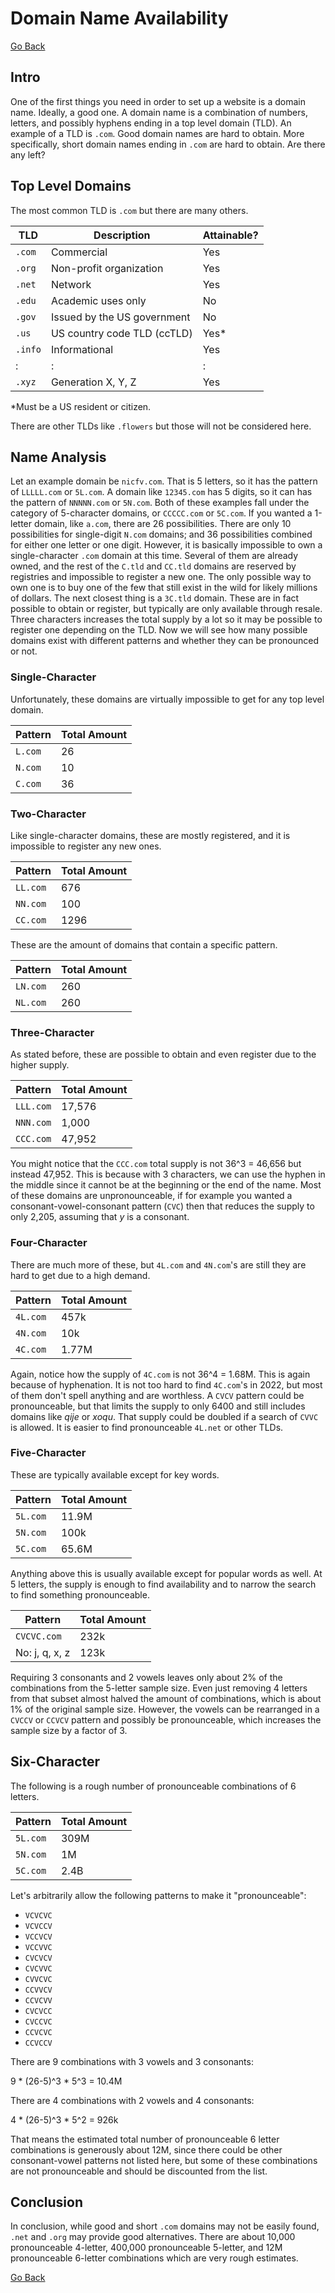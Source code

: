 # Domain Name Availability

[Go Back](/)

## Intro

One of the first things you need in order to set up a website is a domain name. Ideally, a good one. A domain name is a combination of numbers, letters, and possibly hyphens ending in a top level domain (TLD). An example of a TLD is `.com`. Good domain names are hard to obtain. More specifically, short domain names ending in `.com` are hard to obtain. Are there any left?

## Top Level Domains

The most common TLD is `.com` but there are many others.

|TLD|Description|Attainable?|
|-|-|-|
|`.com`|Commercial|Yes|
|`.org`|Non-profit organization|Yes|
|`.net`|Network|Yes|
|`.edu`|Academic uses only|No|
|`.gov`|Issued by the US government|No|
|`.us`|US country code TLD (ccTLD)|Yes*|
|`.info`|Informational|Yes|
|:|:|:|
|`.xyz`|Generation X, Y, Z|Yes|

\*Must be a US resident or citizen.

There are other TLDs like `.flowers` but those will not be considered here.

## Name Analysis

Let an example domain be `nicfv.com`. That is 5 letters, so it has the pattern of `LLLLL.com` or `5L.com`. A domain like `12345.com` has 5 digits, so it can has the pattern of `NNNNN.com` or `5N.com`. Both of these examples fall under the category of 5-character domains, or `CCCCC.com` or `5C.com`. If you wanted a 1-letter domain, like `a.com`, there are 26 possibilities. There are only 10 possibilities for single-digit `N.com` domains; and 36 possibilities combined for either one letter or one digit. However, it is basically impossible to own a single-character `.com` domain at this time. Several of them are already owned, and the rest of the `C.tld` and `CC.tld` domains are reserved by registries and impossible to register a new one. The only possible way to own one is to buy one of the few that still exist in the wild for likely millions of dollars. The next closest thing is a `3C.tld` domain. These are in fact possible to obtain or register, but typically are only available through resale. Three characters increases the total supply by a lot so it may be possible to register one depending on the TLD. Now we will see how many possible domains exist with different patterns and whether they can be pronounced or not.

### Single-Character

Unfortunately, these domains are virtually impossible to get for any top level domain.

|Pattern|Total Amount|
|-|-|
|`L.com`|26|
|`N.com`|10|
|`C.com`|36|

### Two-Character

Like single-character domains, these are mostly registered, and it is impossible to register any new ones.

|Pattern|Total Amount|
|-|-|
|`LL.com`|676|
|`NN.com`|100|
|`CC.com`|1296|

These are the amount of domains that contain a specific pattern.

|Pattern|Total Amount|
|-|-|
|`LN.com`|260|
|`NL.com`|260|

### Three-Character

As stated before, these are possible to obtain and even register due to the higher supply.

|Pattern|Total Amount|
|-|-|
|`LLL.com`|17,576|
|`NNN.com`|1,000|
|`CCC.com`|47,952|

You might notice that the `CCC.com` total supply is not 36^3 = 46,656 but instead 47,952. This is because with 3 characters, we can use the hyphen in the middle since it cannot be at the beginning or the end of the name. Most of these domains are unpronounceable, if for example you wanted a consonant-vowel-consonant pattern (`CVC`) then that reduces the supply to only 2,205, assuming that _y_ is a consonant.

### Four-Character

There are much more of these, but `4L.com` and `4N.com`'s are still they are hard to get due to a high demand.

|Pattern|Total Amount|
|-|-|
|`4L.com`|457k|
|`4N.com`|10k|
|`4C.com`|1.77M|

Again, notice how the supply of `4C.com` is not 36^4 = 1.68M. This is again because of hyphenation. It is not too hard to find `4C.com`'s in 2022, but most of them don't spell anything and are worthless. A `CVCV` pattern could be pronounceable, but that limits the supply to only 6400 and still includes domains like _qije_ or _xoqu_. That supply could be doubled if a search of `CVVC` is allowed. It is easier to find pronounceable `4L.net` or other TLDs.

### Five-Character

These are typically available except for key words.

|Pattern|Total Amount|
|-|-|
|`5L.com`|11.9M|
|`5N.com`|100k|
|`5C.com`|65.6M|

Anything above this is usually available except for popular words as well. At 5 letters, the supply is enough to find availability and to narrow the search to find something pronounceable.

|Pattern|Total Amount|
|-|-|
|`CVCVC.com`|232k|
|No: j, q, x, z|123k|

Requiring 3 consonants and 2 vowels leaves only about 2% of the combinations from the 5-letter sample size. Even just removing 4 letters from that subset almost halved the amount of combinations, which is about 1% of the original sample size. However, the vowels can be rearranged in a `CVCCV` or `CCVCV` pattern and possibly be pronounceable, which increases the sample size by a factor of 3.

## Six-Character

The following is a rough number of pronounceable combinations of 6 letters.

|Pattern|Total Amount|
|-|-|
|`5L.com`|309M|
|`5N.com`|1M|
|`5C.com`|2.4B|

Let's arbitrarily allow the following patterns to make it "pronounceable":

* `VCVCVC`
* `VCVCCV`
* `VCCVCV`
* `VCCVVC`
* `CVCVCV`
* `CVCVVC`
* `CVVCVC`
* `CCVVCV`
* `CCVCVV`
* `CVCVCC`
* `CVCCVC`
* `CCVCVC`
* `CCVCCV`

There are 9 combinations with 3 vowels and 3 consonants:

9 * (26-5)^3 * 5^3 = 10.4M

There are 4 combinations with 2 vowels and 4 consonants:

4 * (26-5)^3 * 5^2 = 926k

That means the estimated total number of pronounceable 6 letter combinations is generously about 12M, since there could be other consonant-vowel patterns not listed here, but some of these combinations are not pronounceable and should be discounted from the list.

## Conclusion

In conclusion, while good and short `.com` domains may not be easily found, `.net` and `.org` may provide good alternatives. There are about 10,000 pronounceable 4-letter, 400,000 pronounceable 5-letter, and 12M pronounceable 6-letter combinations which are very rough estimates.

[Go Back](/)